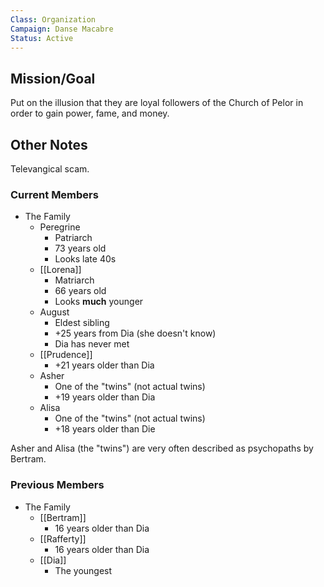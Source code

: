 ```yaml
---
Class: Organization
Campaign: Danse Macabre
Status: Active
---
```

## Mission/Goal

Put on the illusion that they are loyal followers of the Church of Pelor in order to gain power, fame, and money.

## Other Notes

Televangical scam.

### Current Members 

- The Family
	- Peregrine
		- Patriarch
		- 73 years old
		- Looks late 40s
	- [[Lorena]]
		- Matriarch
		- 66 years old
		- Looks **much** younger
	- August
		- Eldest sibling
		- +25 years from Dia (she doesn't know)
		- Dia has never met
	- [[Prudence]]
		- +21 years older than Dia
	- Asher
		- One of the "twins" (not actual twins)
		- +19 years older than Dia
	- Alisa
		- One of the "twins" (not actual twins)
		- +18 years older than Die

Asher and Alisa (the "twins") are very often described as psychopaths by Bertram.

### Previous Members

- The Family
	- [[Bertram]]
		- 16 years older than Dia
	- [[Rafferty]]
		- 16 years older than Dia
	- [[Dia]]
		- The youngest